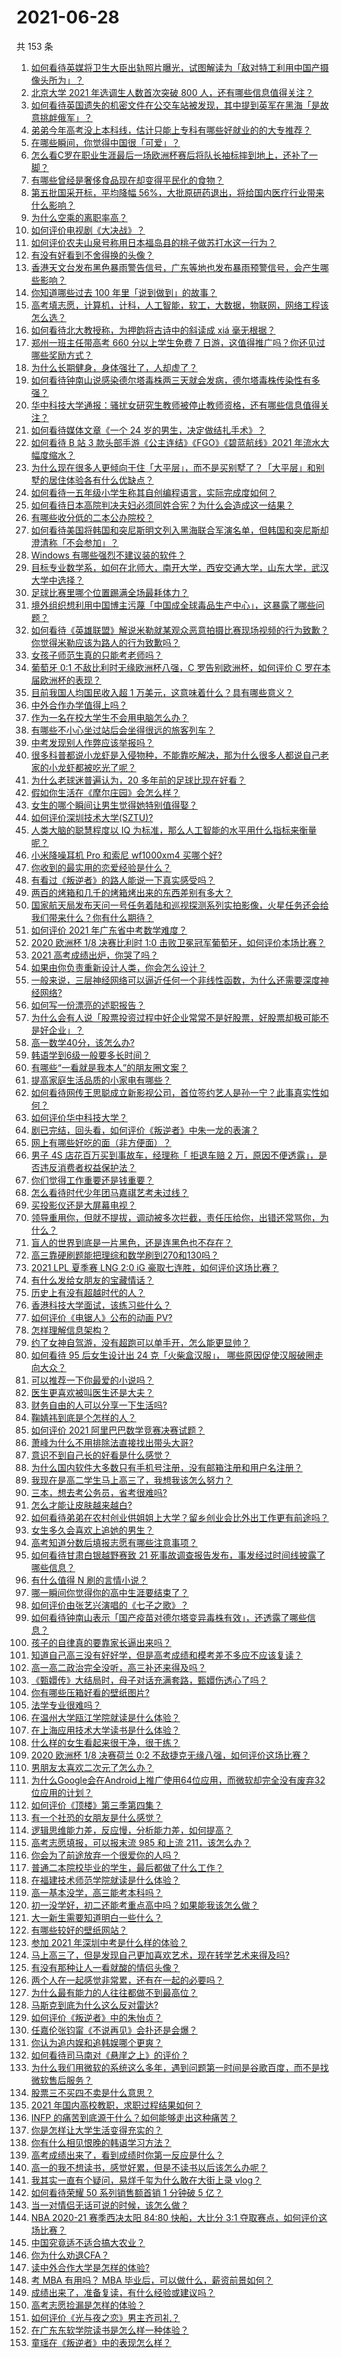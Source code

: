 # 2021-06-28

共 153 条

<!-- BEGIN -->
<!-- 最后更新时间 Mon Jun 28 2021 15:01:27 GMT+0800 (China Standard Time) -->

1. [如何看待英媒将卫生大臣出轨照片曝光，试图解读为「敌对特工利用中国产摄像头所为」？](https://www.zhihu.com/question/468203389)
2. [北京大学 2021 年选调生人数首次突破 800
   人，还有哪些信息值得关注？](https://www.zhihu.com/question/468234668)
3. [如何看待英国遗失的机密文件在公交车站被发现，其中提到英军在黑海「是故意挑衅俄军」？](https://www.zhihu.com/question/468251265)
4. [弟弟今年高考没上本科线，估计只能上专科有哪些好就业的的大专推荐？](https://www.zhihu.com/question/467360913)
5. [在哪些瞬间，你觉得中国很「可爱」？](https://www.zhihu.com/question/455857255)
6. [怎么看C罗在职业生涯最后一场欧洲杯赛后将队长袖标摔到地上，还补了一脚？](https://www.zhihu.com/question/468365808)
7. [有哪些曾经是奢侈食品现在却变得平民化的食物？](https://www.zhihu.com/question/466302067)
8. [第五批国采开标，平均降幅
   56%，大批原研药退出，将给国内医疗行业带来什么影响？](https://www.zhihu.com/question/467012770)
9. [为什么空乘的离职率高？](https://www.zhihu.com/question/311186930)
10. [如何评价电视剧《大决战》？](https://www.zhihu.com/question/467711149)
11. [如何评价农夫山泉号称用日本福岛县的桃子做苏打水这一行为？](https://www.zhihu.com/question/467945115)
12. [有没有好看到不舍得换的头像？](https://www.zhihu.com/question/368799434)
13. [香港天文台发布黑色暴雨警告信号，广东等地也发布暴雨预警信号，会产生哪些影响？](https://www.zhihu.com/question/468396807)
14. [你知道哪些过去 100 年里「说到做到」的故事？](https://www.zhihu.com/question/464242642)
15. [高考填志愿，计算机，计科，人工智能，软工，大数据，物联网，网络工程该怎么选？](https://www.zhihu.com/question/468005193)
16. [如何看待北大教授称，为押韵将古诗中的斜读成 xiá 毫无根据？](https://www.zhihu.com/question/467044478)
17. [郑州一班主任带高考 660 分以上学生免费 7
    日游，这值得推广吗？你还见过哪些奖励方式？](https://www.zhihu.com/question/467485052)
18. [为什么长期健身，身体强壮了，人却虚了？](https://www.zhihu.com/question/466730886)
19. [如何看待钟南山说感染德尔塔毒株两三天就会发病，德尔塔毒株传染性有多强？](https://www.zhihu.com/question/467884005)
20. [华中科技大学通报：骚扰女研究生教师被停止教师资格，还有哪些信息值得关注？](https://www.zhihu.com/question/467613984)
21. [如何看待媒体文章《一个 24 岁的男生，决定做结扎手术》？](https://www.zhihu.com/question/468322085)
22. [如何看待 B 站 3 款头部手游《公主连结》《FGO》《碧蓝航线》2021
    年流水大幅度缩水？](https://www.zhihu.com/question/466778743)
23. [为什么现在很多人更倾向于住「大平层」，而不是买别墅了？「大平层」和别墅的居住体验各有什么优缺点？](https://www.zhihu.com/question/457661420)
24. [如何看待一五年级小学生称其自创编程语言，实际完成度如何？](https://www.zhihu.com/question/466502198)
25. [如何看待日本高院判决夫妇必须同姓合宪？为什么会造成这一结果？](https://www.zhihu.com/question/467013995)
26. [有哪些收分低的二本公办院校？](https://www.zhihu.com/question/331204231)
27. [如何看待美国将韩国和突尼斯明文列入黑海联合军演名单，但韩国和突尼斯却澄清称「不会参加」？](https://www.zhihu.com/question/466996002)
28. [Windows 有哪些强烈不建议装的软件？](https://www.zhihu.com/question/392313958)
29. [目标专业数学系，如何在北师大，南开大学，西安交通大学，山东大学，武汉大学中选择？](https://www.zhihu.com/question/467776651)
30. [足球比赛里哪个位置踢满全场最耗体力？](https://www.zhihu.com/question/453006393)
31. [境外组织想利用中国博主污蔑「中国成全球毒品生产中心」，这暴露了哪些问题？](https://www.zhihu.com/question/467242610)
32. [如何看待《英雄联盟》解说米勒就某观众恶意拍摄比赛现场视频的行为致歉？你觉得米勒应该为路人的行为致歉吗？](https://www.zhihu.com/question/468282086)
33. [女孩子师范生真的只能考老师吗？](https://www.zhihu.com/question/459964850)
34. [葡萄牙 0:1 不敌比利时无缘欧洲杯八强，C 罗告别欧洲杯，如何评价 C
    罗在本届欧洲杯的表现？](https://www.zhihu.com/question/468377223)
35. [目前我国人均国民收入超 1 万美元，这意味着什么？具有哪些意义？](https://www.zhihu.com/question/468450279)
36. [中外合作办学值得上吗？](https://www.zhihu.com/question/410622193)
37. [作为一名在校大学生不会用电脑怎么办？](https://www.zhihu.com/question/352321370)
38. [有哪些不小心坐过站后会坐得很远的旅客列车？](https://www.zhihu.com/question/305410382)
39. [中考发现别人作弊应该举报吗？](https://www.zhihu.com/question/466400208)
40. [很多科普都说小龙虾是入侵物种，不能靠吃解决，那为什么很多人都说自己老家的小龙虾都被吃光了呢？](https://www.zhihu.com/question/467101168)
41. [为什么老球迷普遍认为，20 多年前的足球比现在好看？](https://www.zhihu.com/question/466411577)
42. [假如你生活在《摩尔庄园》会怎么样？](https://www.zhihu.com/question/466919446)
43. [女生的哪个瞬间让男生觉得她特别值得娶？](https://www.zhihu.com/question/278741502)
44. [如何评价深圳技术大学(SZTU)?](https://www.zhihu.com/question/66292972)
45. [人类大脑的聪慧程度以 IQ
    为标准，那么人工智能的水平用什么指标来衡量呢？](https://www.zhihu.com/question/468376699)
46. [小米降噪耳机 Pro 和索尼 wf1000xm4 买哪个好?](https://www.zhihu.com/question/464555424)
47. [你收到的最实用的恋爱经验是什么？](https://www.zhihu.com/question/59835732)
48. [有看过《叛逆者》的路人能说一下真实感受吗？](https://www.zhihu.com/question/465924684)
49. [两百的烤箱和几千的烤箱烤出来的东西差别有多大？](https://www.zhihu.com/question/30461311)
50. [国家航天局发布天问一号任务着陆和巡视探测系列实拍影像，火星任务还会给我们带来什么？你有什么期待？](https://www.zhihu.com/question/468082314)
51. [如何评价 2021 年广东省中考数学难度？](https://www.zhihu.com/question/468121636)
52. [2020 欧洲杯 1/8 决赛比利时 1:0
    击败卫冕冠军葡萄牙，如何评价本场比赛？](https://www.zhihu.com/question/468155410)
53. [2021 高考成绩出炉，你哭了吗？](https://www.zhihu.com/question/466709961)
54. [如果由你负责重新设计人类，你会怎么设计？](https://www.zhihu.com/question/20111350)
55. [一般来说，三层神经网络可以逼近任何一个非线性函数，为什么还需要深度神经网络?](https://www.zhihu.com/question/344962955)
56. [如何写一份漂亮的述职报告？](https://www.zhihu.com/question/22478954)
57. [为什么会有人说「股票投资过程中好企业常常不是好股票，好股票却极可能不是好企业」？](https://www.zhihu.com/question/463299597)
58. [高一数学40分，该怎么办?](https://www.zhihu.com/question/462929040)
59. [韩语学到6级一般要多长时间？](https://www.zhihu.com/question/392593402)
60. [有哪些“一看就是我本人”的朋友圈文案？](https://www.zhihu.com/question/463286469)
61. [提高家庭生活品质的小家电有哪些？](https://www.zhihu.com/question/461987565)
62. [如何看待网传王思聪成立新影视公司，首位签约艺人是孙一宁？此事真实性如何？](https://www.zhihu.com/question/467987623)
63. [如何评价华中科技大学？](https://www.zhihu.com/question/28558672)
64. [剧已完结，回头看，如何评价《叛逆者》中朱一龙的表演？](https://www.zhihu.com/question/468056531)
65. [网上有哪些好吃的面（非方便面）？](https://www.zhihu.com/question/27910600)
66. [男子 4S 店花百万买到事故车，经理称「 拒退车赔 2
    万，原因不便透露」，是否违反消费者权益保护法？](https://www.zhihu.com/question/467888396)
67. [你们觉得工作重要还是钱重要？](https://www.zhihu.com/question/460968705)
68. [怎么看待时代少年团马嘉祺艺考未过线？](https://www.zhihu.com/question/467985728)
69. [买投影仪还是大屏幕电视？](https://www.zhihu.com/question/22925179)
70. [领导重用你，但就不提拔，调动被多次拦截，责任压给你，出错还常骂你，为什么？](https://www.zhihu.com/question/371428511)
71. [盲人的世界到底是一片黑色，还是连黑色也不存在？](https://www.zhihu.com/question/48476818)
72. [高三靠硬刷题能把理综和数学刷到270和130吗？](https://www.zhihu.com/question/36834794)
73. [2021 LPL 夏季赛 LNG 2:0 iG
    豪取七连胜，如何评价这场比赛？](https://www.zhihu.com/question/468185851)
74. [有什么发给女朋友的宝藏情话？](https://www.zhihu.com/question/384069022)
75. [历史上有没有超越时代的人？](https://www.zhihu.com/question/25538697)
76. [香港科技大学面试，该练习些什么？](https://www.zhihu.com/question/47251080)
77. [如何评价《电锯人》公布的动画 PV?](https://www.zhihu.com/question/468160283)
78. [怎样理解信息架构？](https://www.zhihu.com/question/19719820)
79. [约了女神自驾游，没有超跑可以单手开，怎么能更显帅？](https://www.zhihu.com/question/468151701)
80. [如何看待 95 后女生设计出 24 克「火柴盒汉服」，
    哪些原因促使汉服破圈走向大众？](https://www.zhihu.com/question/467576874)
81. [可以推荐一下你最爱的小说吗？](https://www.zhihu.com/question/421140236)
82. [医生更喜欢被叫医生还是大夫？](https://www.zhihu.com/question/392695588)
83. [财务自由的人可以分享一下生活吗?](https://www.zhihu.com/question/452616303)
84. [鞠婧祎到底是个怎样的人？](https://www.zhihu.com/question/451531217)
85. [如何评价 2021 阿里巴巴数学竞赛决赛试题？](https://www.zhihu.com/question/467903915)
86. [萧峰为什么不用排除法直接找出带头大哥?](https://www.zhihu.com/question/465793725)
87. [意识不到自己长的好看是什么感觉？](https://www.zhihu.com/question/461571422)
88. [为什么国内软件大多数只有手机号注册，没有邮箱注册和用户名注册？](https://www.zhihu.com/question/331360215)
89. [我现在是高二学生马上高三了，我想我该怎么努力？](https://www.zhihu.com/question/464810572)
90. [三本，想去考公务员，省考很难吗?](https://www.zhihu.com/question/332487091)
91. [怎么才能让皮肤越来越白?](https://www.zhihu.com/question/458127901)
92. [如何看待弟弟在农村创业供姐姐上大学？留乡创业会比外出工作更有前途吗？](https://www.zhihu.com/question/467948955)
93. [女生多久会喜欢上追她的男生？](https://www.zhihu.com/question/318419047)
94. [高考知道分数后填报志愿有哪些注意事项？](https://www.zhihu.com/question/31602615)
95. [如何看待甘肃白银越野赛致 21
    死事故调查报告发布，事发经过时间线披露了哪些信息？](https://www.zhihu.com/question/467819232)
96. [有什么值得 N 刷的言情小说？](https://www.zhihu.com/question/446606462)
97. [哪一瞬间你觉得你的高中生涯要结束了？](https://www.zhihu.com/question/64830840)
98. [如何评价由张艺兴演唱的《七子之歌》？](https://www.zhihu.com/question/468080201)
99. [如何看待钟南山表示「国产疫苗对德尔塔变异毒株有效」，还透露了哪些信息？](https://www.zhihu.com/question/467727614)
100. [孩子的自律真的要靠家长逼出来吗？](https://www.zhihu.com/question/436192830)
101. [知道自己高三没有好好学，但是高考成绩和模考差不多应不应该复读？](https://www.zhihu.com/question/467132094)
102. [高一高二政治完全没听，高三补还来得及吗？](https://www.zhihu.com/question/467636227)
103. [《甄嬛传》大结局时，母子对话充满套路，甄嬛伤透心了吗？](https://www.zhihu.com/question/404317643)
104. [你有哪些压箱好看的壁纸图片?](https://www.zhihu.com/question/452324718)
105. [法学专业很难吗？](https://www.zhihu.com/question/312320326)
106. [在温州大学瓯江学院就读是什么体验？](https://www.zhihu.com/question/401647691)
107. [在上海应用技术大学读书是什么体验？](https://www.zhihu.com/question/62082173)
108. [什么样的女生看起来很干净，很干练？](https://www.zhihu.com/question/23796174)
109. [2020 欧洲杯 1/8 决赛荷兰 0:2
     不敌捷克无缘八强，如何评价这场比赛？](https://www.zhihu.com/question/468318968)
110. [男朋友太喜欢二次元了怎么办？](https://www.zhihu.com/question/402086093)
111. [为什么Google会在Android上推广使用64位应用，而微软却完全没有废弃32位应用的计划？](https://www.zhihu.com/question/461368950)
112. [如何评价《顶楼》第三季第四集？](https://www.zhihu.com/question/467430940)
113. [有一个社恐的女朋友是什么感觉？](https://www.zhihu.com/question/323962570)
114. [逻辑思维能力差，反应慢，分析能力差，如何提高？](https://www.zhihu.com/question/20119939)
115. [高考志愿填报，可以报末流 985 和上流 211，该怎么办？](https://www.zhihu.com/question/466861114)
116. [你会为了前途放弃一个很爱你的人吗？](https://www.zhihu.com/question/465840049)
117. [普通二本院校毕业的学生，最后都做了什么工作？](https://www.zhihu.com/question/267563742)
118. [在福建技术师范学院就读是什么体验？](https://www.zhihu.com/question/401637435)
119. [高一基本没学，高三能考本科吗？](https://www.zhihu.com/question/465880433)
120. [初一没学好，初二还能考重点高中吗？如果能我该怎么做？](https://www.zhihu.com/question/461543465)
121. [大一新生需要知道明白一些什么？](https://www.zhihu.com/question/464836526)
122. [有哪些较好的壁纸网站？](https://www.zhihu.com/question/32762402)
123. [参加 2021 年深圳中考是什么样的体验？](https://www.zhihu.com/question/413732438)
124. [马上高三了，但是发现自己更加喜欢艺术，现在转学艺术来得及吗?](https://www.zhihu.com/question/462182951)
125. [有没有那种让人一看就酸的情侣头像？](https://www.zhihu.com/question/432753689)
126. [两个人在一起感觉非常累，还有在一起的必要吗？](https://www.zhihu.com/question/462421326)
127. [为什么最有能力的人往往都做不到最高位？](https://www.zhihu.com/question/268848307)
128. [马斯克到底为什么这么反对雷达?](https://www.zhihu.com/question/462569638)
129. [如何评价《叛逆者》中的朱怡贞？](https://www.zhihu.com/question/464194950)
130. [任嘉伦张钧甯《不说再见》会扑还是会爆？](https://www.zhihu.com/question/465852395)
131. [你认为追内娱和追韩娱哪个更爽？](https://www.zhihu.com/question/467521263)
132. [如何看待司马南对《悬崖之上》的评价？](https://www.zhihu.com/question/462226337)
133. [为什么我们用微软的系统这么多年，遇到问题第一时间是谷歌百度，而不是找微软售后服务？](https://www.zhihu.com/question/463391853)
134. [股票三不买四不卖是什么意思？](https://www.zhihu.com/question/453247969)
135. [2021 年国内高校教职，求职过程结果如何？](https://www.zhihu.com/question/422467775)
136. [INFP 的痛苦到底源于什么？如何能够走出这种痛苦？](https://www.zhihu.com/question/464694241)
137. [你是怎样让大学生活变得充实的？](https://www.zhihu.com/question/458754159)
138. [你有什么相见恨晚的韩语学习方法？](https://www.zhihu.com/question/32217419)
139. [高考成绩出来了，看到成绩时你第一反应是什么？](https://www.zhihu.com/question/282112238)
140. [高一的我不想读书，感觉好累，但是不读书以后该怎么办呢？](https://www.zhihu.com/question/462952243)
141. [我其实一直有个疑问，易烊千玺为什么敢在大街上录 vlog？](https://www.zhihu.com/question/464875636)
142. [如何看待荣耀 50 系列销售额首销 1 分钟破 5 亿？](https://www.zhihu.com/question/467418330)
143. [当一对情侣无话可说的时候，该怎么做？](https://www.zhihu.com/question/280272233)
144. [NBA 2020-21 赛季西决太阳 84:80 快船，大比分 3:1
     夺取赛点，如何评价这场比赛？](https://www.zhihu.com/question/468067856)
145. [中国究竟适不适合搞大农业？](https://www.zhihu.com/question/323105287)
146. [你为什么劝退CFA？](https://www.zhihu.com/question/452285810)
147. [读中外合作大学是怎样的体验?](https://www.zhihu.com/question/370794883)
148. [考 MBA 有用吗？ MBA
     毕业后，可以做什么，薪资前景如何？](https://www.zhihu.com/question/424963203)
149. [成绩出来了，准备复读，有什么经验或建议吗？](https://www.zhihu.com/question/466920064)
150. [高考志愿捡漏是怎样的体验？](https://www.zhihu.com/question/59549503)
151. [如何评价《光与夜之恋》男主齐司礼？](https://www.zhihu.com/question/466812216)
152. [在广东东软学院读书是怎么样一种体验？](https://www.zhihu.com/question/36540493)
153. [童瑶在《叛逆者》中的表现怎么样？](https://www.zhihu.com/question/463850620)

<!-- END -->
